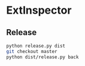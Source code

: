 # ExtInspector #

## Release ##

```bash
python release.py dist
git checkout master
python dist/release.py back
```
